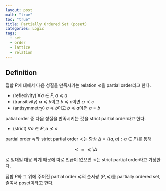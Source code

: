 ```yaml
---
layout: post
math: "true"
toc: "true"
title: Partially Ordered Set (poset)
categories: Logic
tags:
  - set
  - order
  - lattice
  - relation
---
```

## Definition

집합 ${ P }$에 대해서 다음 성질을 만족시키는 relation ${ \preceq }$을 partial order라고 한다.

- (reflexivity) ${ \forall a \in P,\, a \preceq a }$ 
- (transitivity) ${ a \preceq b }$이고 ${ b \preceq c }$이면 ${ a \prec c }$
- (antisymmetry) ${ a \preceq b }$이고 ${ b \preceq a }$이면 ${ a = b }$

patial order 중 다음 성질을 만족시키는 것을 strict partial order라고 한다.

- (strict) ${ \forall a \in P,\, a\nprec a }$

partial order ${ \preceq }$와 strict partial order ${ \prec }$는 항상 ${ \Delta = \{ (a,a) : a \in P \} }$를 통해

$$ \prec = \preceq \setminus \Delta $$

로 일대일 대응 되기 때문에 따로 언급이 없으면 ${ \prec }$는 strict partial order라고 가정한다.

집합 ${ P }$와 그 위에 주어진 partial order ${ \preceq }$의 순서쌍 ${ (P,\preceq) }$를 partially ordered set, 줄여서 poset이라고 한다.